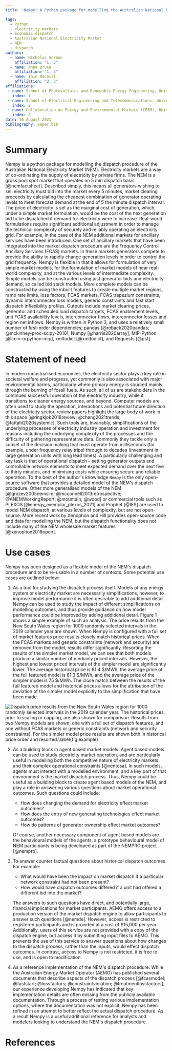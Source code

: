 ```yaml
---
title: 'Nempy: A Python package for modelling the Australian National Electricity Market dispatch procedure'

tags:
  - Python
  - electricity markets
  - economic dispatch
  - Australian National Electricity Market
  - NEM
  - dispatch
authors:
  - name: Nicholas Gorman
    affiliation: "1, 3"
  - name: Anna Bruce
    affiliation: "1, 3"
  - name: Iain MacGill
    affiliation: "2, 3"
affiliations:
 - name: School of Photovoltaics and Renewable Energy Engineering, University of New South Wales, Australia
   index: 1
 - name: School of Electrical Engineering and Telecommunications, University of New South Wales, Australia
   index: 2
 - name: Collaboration on Energy and Environmental Markets (CEEM), University of New South Wales, Australia
   index: 3
date: 16 August 2021
bibliography: paper.bib
---
```


# Summary

Nempy is a python package for modelling the dispatch procedure of the Australian National Electricity Market (NEM).
Electricity markets are a way of co-ordinating the supply of electricity by private firms. The NEM is a gross pool spot 
market that operates on 5 min dispatch basis [@nemfactsheet]. Described simply, this means all generators wishing to sell electricity 
must bid into the market every 5 minutes, market clearing proceeds by calculating the cheapest combination of generator 
operating levels to meet forecast demand at the end of 5 the minute dispatch interval. The price of electricity is set as the 
marginal cost of generation, which, under a simple market formulation, would be the cost of the next generation bid to be 
dispatched if demand for electricity were to increase. Real-world formulations require significant additional adjustment 
in order to manage the technical complexity of securely and reliably operating an electricity grid. For example, in the 
case of the NEM additional markets for ancillary services have been introduced. One set of ancillary markets that have 
been integrated into the market dispatch procedure are the Frequency Control Ancillary Services (FCAS) markets. In these 
markets generators compete to provide the ability to rapidly change generation levels in order to control the grid frequency. 
Nempy is flexible in that it allows for formulation of very simple market models, for the formulation of market models 
of near real-world complexity, and at the various levels of intermediate complexity. Simple models can be constructed 
using just generator bids and electricity demand, so called bid stack models. More complete models can be constructed by 
using the inbuilt features to create multiple market regions, ramp rate limits, loss factors, FCAS markets, FCAS trapezium 
constraints, dynamic interconnector loss models, generic constraints and fast start dispatch inflexibility profiles. 
Outputs include market clearing prices, generator and scheduled load dispatch targets, FCAS enablement levels, unit FCAS 
availability levels, interconnector flows, interconnector losses and region net inflows. Nempy is written in Python 3, 
and uses a relatively small number of first-order dependencies; pandas [@reback2020pandas; @mckinney-proc-scipy-2010], 
Numpy [@harris2020array], MIP-Python [@coin-orpython-mip], xmltodict [@xmltodict], and Requests [@psf].

# Statement of need

In modern industrialised economies, the electricity sector plays a key role in societal welfare and progress, yet 
commonly is also associated with major environmental harms, particularly where primary energy is sourced mainly through 
the burning of fossil fuels. As such, all of us are stakeholders in the continued successful operation of the 
electricity industry, while it transitions to cleaner energy sources, and beyond. Computer models are often used to 
study the operation, interactions and potential future direction of the electricity sector, review papers highlight the 
large body of work in this space [@ringkjob2018review; @chang2021trends; @fattahi2020systemic]. Such tools are, 
invariably, simplifications of the underlying processes of electricity industry operation and investment for reasons 
including the underlying complexity of the processes and the difficulty of gathering representative data. Commonly they 
tackle only a subset of the decision making that must operate from milliseconds (for example, under frequency relay 
trips) through to decades (investment in large generation units with long lead times). A particularly challenging and 
key task is that of operational dispatch – setting generator outputs and controllable network elements to meet expected 
demand over the next five to thirty minutes, and minimising costs while ensuring secure and reliable operation. To the 
best of the author's knowledge `Nempy` is the only open-source software that provides a detailed model of the NEM's 
dispatch procedure. Other more generalised models of the NEM [@grozev2005nemsim; @mcconnell2013retrospective; 
@ANEMWorkingReport; @mountain; @wood] or commercial tools such as PLEXOS [@energy_exemplar_plexos_2021] and Prophet 
[@IES] are used to model NEM dispatch, at various levels of complexity, but are not open-source. More recent work by 
Xenophon and Hill provides open-source code and data for modelling the NEM, but the dispatch functionality does not 
include many of the NEM wholesale market features [@xenophon2018open].

# Use cases
Nempy has been designed as a flexible model of the NEM's dispatch procedure and to be re-usable in a number of 
contexts. Some potential use cases are outlined below:

1. As a tool for studying the dispatch process itself. Models of any energy system or electricity market are necessarily 
simplifications, however, to improve model performance it is often desirable to add additional detail. Nempy can be used 
to study the impact of different simplifications on modelling outcomes, and thus provide guidance on how model 
performance could be improved by adding additional detail. Figure 1 shows a simple example of such an analysis. The price
results from the New South Wales region for 1000 randomly selected intervals in the 2019 calender year are shown. When
Nempy is configured with a full set of market features price results closely match historical prices. When the FCAS 
markets and generic constraints (network and security) are removed from the model, results differ significantly. Resorting
the results of the simpler market model, we can see that both models produce a similar number of medianly priced 
intervals. However, the highest and lowest priced intervals of the simpler model are significantly lower. The average
historical price is 81.4 $/MWh, the average price of the full featured model is 81.3 $/MWh, and the average price of the 
simpler model is 75 $/MWh. The close match between the results of the full featured model and historical prices allows 
for the attribution of the deviation of the simpler model explicitly to the simplification that have been made.  

![Dispatch price results from the New South Wales region for 1000 randomly selected intervals in the 2019 calender year.
  The historical prices, prior to scaling or capping, are also shown for comparison. Results from two Nempy models are
  shown, one with a full set of dispatch features, and one without FCAS markets or generic constraints (network and 
  security constraints). For the simpler model price results are shown both in historical price order and resorted.\label{fig:example}](plot.png)

2. As a building block in agent based market models. Agent based models can be used to study electricity market 
operation, and are particularly useful in modelling both the competitive nature of electricity markets and their complex 
operational constraints [@ventosa]. In such models, agents must interact with a modelled environment, and a key part of that 
environment is the market dispatch process. Thus, Nempy could be useful as a building block to create agent based models 
of the NEM, and play a role in answering various questions about market operational outcomes. Such questions could 
include: 

    * How does changing the demand for electricity effect market outcomes? 
    * How does the entry of new generating technologies effect market outcomes? 
    * How do patterns of generator ownership effect market outcomes? 

    Of course, another necessary component of agent based models are the behavioural models of the agents, a prototype 
    behavioural model of NEM participants is being developed as part of the NEMPRO project [@nempro].

3. To answer counter factual questions about historical dispatch outcomes. For example:

    * What would have been the impact on market dispatch if a particular network constraint had not been present? 
    * How would have dispatch outcomes differed if a unit had offered a different bid into the market? 

    The answers to such questions have direct, and  potentially large, financial implications for market participants. 
    AEMO offers access to a production version of the market dispatch engine to allow participants to answer such questions 
    [@nemde]. However, access is restricted to registered participants and is provided at a cost of $15,000 per year. 
    Additionally, users of this service are not provided with a copy of the dispatch engine, but access it by submitting 
    input files to AEMO. This prevents the use of this service to answer questions about how changes to the dispatch 
    process, rather than the inputs, would effect dispatch outcomes. In contrast, access to Nempy is not restricted, it is 
    free to use, and is open to modification.

4. As a reference implementation of the NEM's dispatch procedure. While the Australian Energy Market Operator (AEMO) 
has published several documents that describe aspects of the dispatch process [@fcasmodel; @faststart; @lossfactors; 
@constraintviolation; @treatmentlossfactors], our experience developing Nempy has indicated that key 
implementation details are often missing from the publicly available documentation. Through a process of testing various 
implementation options, where the documentation was not explicit, Nempy has been refined in an attempt to better reflect 
the actual dispatch procedure. As a result Nempy is a useful additional reference for analysts and modelers 
looking to understand the NEM's dispatch procedure.

# References